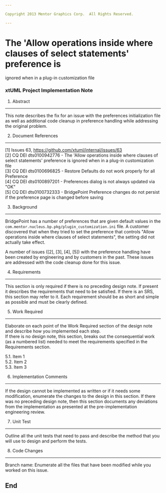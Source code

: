 ```yaml
---

Copyright 2013 Mentor Graphics Corp.  All Rights Reserved.

---
```


# The 'Allow operations inside where clauses of select statements' preference is 
ignored when in a plug-in customization file
### xtUML Project Implementation Note


1. Abstract
-----------
This note describes the fix for an issue with the preferences initialization 
file as well as additional code cleanup in preference handling while addressing
the original problem.

2. Document References
----------------------
[1] Issues 63, https://github.com/xtuml/internal/issues/63  
[2] CQ DEI dts0100942776 - The 'Allow operations inside where clauses of select statements' preference is 
ignored when in a plug-in customization file  
[3] CQ DEI dts0100696825 - Restore Defaults do not work properly for all Preference  
[4] CQ DEI dts0100897201 - Preferences dialog is not always updated via "OK"  
[5] CQ DEI dts0100732333 - BridgePoint Preference changes do not persist if the preference page is changed before saving  

3. Background
-------------
BridgePoint has a number of preferences that are given default values in the
```com.mentor.nucleus.bp.pkg/plugin_customization.ini``` file.  A customer 
discovered that when they tried to set the preference that controls "Allow
operations inside where clauses of select statements", the setting did not
actually take effect.

A number of issues ([2], [3], [4], [5]) with the preference handling have been 
created by engineering and by customers in the past.  These issues are addressed
with the code cleanup done for this issue.

4. Requirements
---------------
This section is only required if there is no preceding design note. 
If present it describes the requirements that need to be satisfied.  If there 
is an SRS, this section may refer to it.  Each requirement should be as short 
and simple as possible and must be clearly defined.

5. Work Required
----------------
Elaborate on each point of the Work Required section of the design note and
describe how you implemented each step.  
If there is no design note, this section, breaks out the consequential work 
(as a numbered list) needed to meet the requirements specified in the 
Requirements section.

5.1. Item 1  
5.2. Item 2  
5.3. Item 3  

6. Implementation Comments
--------------------------
If the design cannot be implemented as written or if it needs some modification,
enumerate the changes to the design in this section.  If there was no preceding
design note, then this section documents any deviations from the implementation
as presented at the pre-implementation engineering review.

7. Unit Test
------------
Outline all the unit tests that need to pass and describe the method that you
will use to design and perform the tests.

8. Code Changes
---------------
Branch name: <enter your branch name here>
Enumerate all the files that have been modified while you worked on this issue.

End
---

